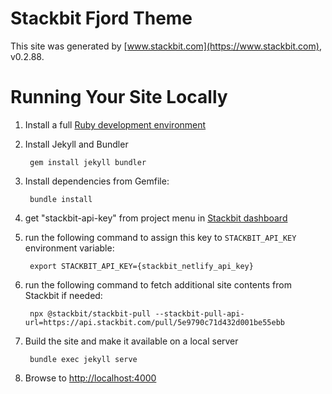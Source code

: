 # Stackbit Fjord Theme

This site was generated by [www.stackbit.com](https://www.stackbit.com), v0.2.88.

# Running Your Site Locally

1. Install a full [Ruby development environment](https://jekyllrb.com/docs/installation/)

1. Install Jekyll and Bundler

        gem install jekyll bundler

1. Install dependencies from Gemfile:

        bundle install

1. get "stackbit-api-key" from project menu in [Stackbit dashboard](https://app.stackbit.com/dashboard)

1. run the following command to assign this key to `STACKBIT_API_KEY` environment variable:

        export STACKBIT_API_KEY={stackbit_netlify_api_key}

1. run the following command to fetch additional site contents from Stackbit if needed:

        npx @stackbit/stackbit-pull --stackbit-pull-api-url=https://api.stackbit.com/pull/5e9790c71d432d001be55ebb

1. Build the site and make it available on a local server

        bundle exec jekyll serve

1. Browse to [http://localhost:4000](http://localhost:4000)
